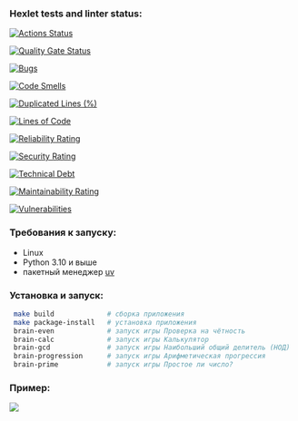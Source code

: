### Hexlet tests and linter status:
[![Actions Status](https://github.com/i-evgenii/devops-engineer-from-scratch-project-49/actions/workflows/hexlet-check.yml/badge.svg)](https://github.com/i-evgenii/devops-engineer-from-scratch-project-49/actions)

[![Quality Gate Status](https://sonarcloud.io/api/project_badges/measure?project=i-evgenii_devops-engineer-from-scratch-project-49&metric=alert_status)](https://sonarcloud.io/summary/new_code?id=i-evgenii_devops-engineer-from-scratch-project-49)

[![Bugs](https://sonarcloud.io/api/project_badges/measure?project=i-evgenii_devops-engineer-from-scratch-project-49&metric=bugs)](https://sonarcloud.io/summary/new_code?id=i-evgenii_devops-engineer-from-scratch-project-49)

[![Code Smells](https://sonarcloud.io/api/project_badges/measure?project=i-evgenii_devops-engineer-from-scratch-project-49&metric=code_smells)](https://sonarcloud.io/summary/new_code?id=i-evgenii_devops-engineer-from-scratch-project-49)

[![Duplicated Lines (%)](https://sonarcloud.io/api/project_badges/measure?project=i-evgenii_devops-engineer-from-scratch-project-49&metric=duplicated_lines_density)](https://sonarcloud.io/summary/new_code?id=i-evgenii_devops-engineer-from-scratch-project-49)

[![Lines of Code](https://sonarcloud.io/api/project_badges/measure?project=i-evgenii_devops-engineer-from-scratch-project-49&metric=ncloc)](https://sonarcloud.io/summary/new_code?id=i-evgenii_devops-engineer-from-scratch-project-49)

[![Reliability Rating](https://sonarcloud.io/api/project_badges/measure?project=i-evgenii_devops-engineer-from-scratch-project-49&metric=reliability_rating)](https://sonarcloud.io/summary/new_code?id=i-evgenii_devops-engineer-from-scratch-project-49)

[![Security Rating](https://sonarcloud.io/api/project_badges/measure?project=i-evgenii_devops-engineer-from-scratch-project-49&metric=security_rating)](https://sonarcloud.io/summary/new_code?id=i-evgenii_devops-engineer-from-scratch-project-49)

[![Technical Debt](https://sonarcloud.io/api/project_badges/measure?project=i-evgenii_devops-engineer-from-scratch-project-49&metric=sqale_index)](https://sonarcloud.io/summary/new_code?id=i-evgenii_devops-engineer-from-scratch-project-49)

[![Maintainability Rating](https://sonarcloud.io/api/project_badges/measure?project=i-evgenii_devops-engineer-from-scratch-project-49&metric=sqale_rating)](https://sonarcloud.io/summary/new_code?id=i-evgenii_devops-engineer-from-scratch-project-49)

[![Vulnerabilities](https://sonarcloud.io/api/project_badges/measure?project=i-evgenii_devops-engineer-from-scratch-project-49&metric=vulnerabilities)](https://sonarcloud.io/summary/new_code?id=i-evgenii_devops-engineer-from-scratch-project-49)


### Требования к запуску:
- Linux
- Python 3.10 и выше
- пакетный менеджер [uv](https://docs.astral.sh/uv/)

### Установка и запуск:
   ```bash
    make build             # сборка приложения 
    make package-install   # установка приложения
    brain-even             # запуск игры Проверка на чётность
    brain-calc             # запуск игры Калькулятор
    brain-gcd              # запуск игры Наибольший общий делитель (НОД)
    brain-progression      # запуск игры Арифметическая прогрессия
    brain-prime            # запуск игры Простое ли число?
   ```
### Пример:

![](https://asciinema.org/a/sd1lrTg0a3e6Jl4drFR1P1kdE)
